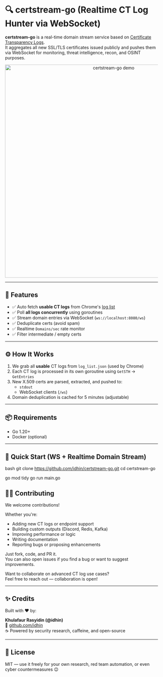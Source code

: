 # 🔍 certstream-go (Realtime CT Log Hunter via WebSocket)

**certstream-go** is a real-time domain stream service based on [Certificate Transparency Logs](https://certificate.transparency.dev/).  
It aggregates all new SSL/TLS certificates issued publicly and pushes them via WebSocket for monitoring, threat intelligence, recon, and OSINT purposes.

<p align="center">
  <img src="/screenshots/demo.gif" alt="certstream-go demo" width="700">
</p>

---

## 🚀 Features

- ✅ Auto fetch **usable CT logs** from Chrome's [log list](https://www.gstatic.com/ct/log_list/v3/log_list.json)
- ✅ Poll **all logs concurrently** using goroutines
- ✅ Stream domain entries via WebSocket (`ws://localhost:8080/ws`)
- ✅ Deduplicate certs (avoid spam)
- ✅ Realtime `Domains/sec` rate monitor
- ✅ Filter intermediate / empty certs

---

## ⚙️ How It Works

1. We grab all **usable** CT logs from `log_list.json` (used by Chrome)
2. Each CT log is processed in its own goroutine using `GetSTH` → `GetEntries`
3. New X.509 certs are parsed, extracted, and pushed to:
   - `stdout`
   - WebSocket clients (`/ws`)
4. Domain deduplication is cached for 5 minutes (adjustable)

---

## 📦 Requirements

- Go 1.20+
- Docker (optional)

---

## 🧪 Quick Start (WS + Realtime Domain Stream)

bash
git clone https://github.com/idhin/certstream-go.git
cd certstream-go

go mod tidy
go run main.go

## 👨‍💻 Contributing

We welcome contributions!

Whether you're:
- Adding new CT logs or endpoint support
- Building custom outputs (Discord, Redis, Kafka)
- Improving performance or logic
- Writing documentation
- Reporting bugs or proposing enhancements

Just fork, code, and PR it.  
You can also open issues if you find a bug or want to suggest improvements.

Want to collaborate on advanced CT log use cases?  
Feel free to reach out — collaboration is open!

---

## ✨ Credits

Built with ❤️ by:

**Khulafaur Rasyidin (@idhin)**  
🔗 [github.com/idhin](https://github.com/idhin)  
☕ Powered by security research, caffeine, and open-source

---

## 📄 License

MIT — use it freely for your own research, red team automation, or even cyber countermeasures 😉
